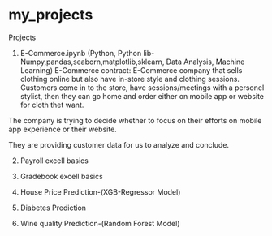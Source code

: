 # my_projects
Projects
1. E-Commerce.ipynb (Python, Python lib-Numpy,pandas,seaborn,matplotlib,sklearn, Data Analysis, Machine Learning)
E-Commerce contract:
E-Commerce company that sells clothing online but also have in-store style and clothing sessions. Customers come in to the store, have sessions/meetings with a personel stylist, then they can go home and order either on mobile app or website for cloth thet want.

The company is trying to decide whether to focus on their efforts on mobile app experience or their website. 

They are providing customer data for us to analyze and conclude.

2. Payroll
excell basics


3. Gradebook
excell basics

4. House Price Prediction-(XGB-Regressor Model)
5. Diabetes Prediction 
6. Wine quality Prediction-(Random Forest Model)
